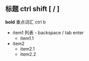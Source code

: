 ## 标题 ctrl shift [ / ]

**bold** 重点词汇 ctrl b

- item1 列表 - backspace / tab enter
  - item1.1
- item2
  - item2.1
  - item2.2
